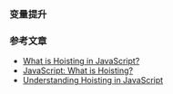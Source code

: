 ### 变量提升

### 参考文章

- [What is Hoisting in JavaScript?](https://medium.com/javascript-in-plain-english/https-medium-com-javascript-in-plain-english-what-is-hoisting-in-javascript-a63c1b2267a1)
- [JavaScript: What is Hoisting?](https://codeburst.io/javascript-what-is-hoisting-dfa84512dd28)
- [Understanding Hoisting in JavaScript](https://scotch.io/tutorials/understanding-hoisting-in-javascript#toc-order-of-precedence)
